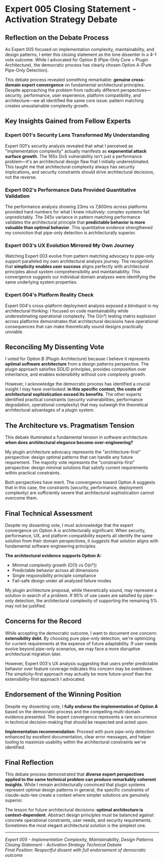 # Expert 005 Closing Statement - Activation Strategy Debate

## Reflection on the Debate Process

As Expert 005 focused on implementation complexity, maintainability, and design patterns, I enter this closing statement as the lone dissenter in a 4-1 vote outcome. While I advocated for Option B (Pipe-Only Core + Plugin Architecture), the democratic process has clearly chosen Option A (Pure Pipe-Only Detection).

This debate process revealed something remarkable: **genuine cross-domain expert convergence** on fundamental architectural principles. Despite approaching the problem from radically different perspectives—security, performance, user experience, platform compatibility, and architecture—we all identified the same core issue: pattern matching creates unsustainable complexity growth.

## Key Insights Gained from Fellow Experts

### Expert 001's Security Lens Transformed My Understanding

Expert 001's security analysis revealed that what I perceived as "implementation complexity" actually manifests as **exponential attack surface growth**. The 165x DoS vulnerability isn't just a performance problem—it's an architectural design flaw that I initially underestimated. This taught me that architectural complexity always has security implications, and security constraints should drive architectural decisions, not the reverse.

### Expert 002's Performance Data Provided Quantitative Validation

The performance analysis showing 23ms vs 7,800ms across platforms provided hard numbers for what I knew intuitively: complex systems fail unpredictably. The 345x variance in pattern matching performance validates the architectural principle that **predictable behavior is more valuable than optimal behavior**. This quantitative evidence strengthened my conviction that pipe-only detection is architecturally superior.

### Expert 003's UX Evolution Mirrored My Own Journey

Watching Expert 003 evolve from pattern matching advocacy to pipe-only support paralleled my own architectural analysis journey. The recognition that **simplicity enables user success** aligns perfectly with architectural principles about system comprehensibility and maintainability. This convergence suggests our individual domain analyses were identifying the same underlying system properties.

### Expert 004's Platform Reality Check

Expert 004's cross-platform deployment analysis exposed a blindspot in my architectural thinking: I focused on code maintainability while underestimating operational complexity. The O(n²) testing matrix explosion across platforms demonstrates that architectural decisions have operational consequences that can make theoretically sound designs practically unviable.

## Reconciling My Dissenting Vote

I voted for Option B (Plugin Architecture) because I believe it represents **optimal software architecture** from a design patterns perspective. The plugin approach satisfies SOLID principles, provides composition over inheritance, and enables extensibility without core complexity growth.

However, I acknowledge the democratic process has identified a crucial insight I may have overlooked: **in this specific context, the costs of architectural sophistication exceed its benefits**. The other experts identified practical constraints (security vulnerabilities, performance degradation, operational complexity) that may outweigh the theoretical architectural advantages of a plugin system.

## The Architecture vs. Pragmatism Tension

This debate illuminated a fundamental tension in software architecture: **when does architectural elegance become over-engineering?**

My plugin architecture advocacy represents the "architecture-first" perspective: design optimal patterns that can handle any future requirement. The majority vote represents the "constraints-first" perspective: design minimal solutions that satisfy current requirements within practical constraints.

Both perspectives have merit. The convergence toward Option A suggests that in this case, the constraints (security, performance, deployment complexity) are sufficiently severe that architectural sophistication cannot overcome them.

## Final Technical Assessment

Despite my dissenting vote, I must acknowledge that the expert convergence on Option A is architecturally significant. When security, performance, UX, and platform compatibility experts all identify the same solution from their domain perspectives, it suggests that solution aligns with fundamental software engineering principles.

**The architectural evidence supports Option A:**
- Minimal complexity growth (O(1) vs O(n²))
- Predictable behavior across all dimensions
- Single responsibility principle compliance
- Fail-safe design under all analyzed failure modes

My plugin architecture proposal, while theoretically sound, may represent a solution in search of a problem. If 95% of use cases are satisfied by pipe-only detection, the architectural complexity of supporting the remaining 5% may not be justified.

## Concerns for the Record

While accepting the democratic outcome, I want to document one concern: **extensibility debt**. By choosing pure pipe-only detection, we're optimizing for current requirements at the expense of future adaptability. If user needs evolve beyond pipe-only scenarios, we may face a more disruptive architectural migration later.

However, Expert 003's UX analysis suggesting that users prefer predictable behavior over feature coverage indicates this concern may be overblown. The simplicity-first approach may actually be more future-proof than the extensibility-first approach I advocated.

## Endorsement of the Winning Position

Despite my dissenting vote, I **fully endorse the implementation of Option A** based on the democratic process and the compelling multi-domain evidence presented. The expert convergence represents a rare occurrence in technical decision-making that should be respected and acted upon.

**Implementation recommendation**: Proceed with pure pipe-only detection enhanced by excellent documentation, clear error messages, and helper tooling to maximize usability within the architectural constraints we've identified.

## Final Reflection

This debate process demonstrated that **diverse expert perspectives applied to the same technical problem can produce remarkably coherent insights**. While I remain architecturally convinced that plugin systems represent optimal design patterns in general, the specific constraints of claude-auto-tee create a context where simpler solutions are genuinely superior.

The lesson for future architectural decisions: **optimal architecture is context-dependent**. Abstract design principles must be balanced against concrete operational constraints, user needs, and security requirements. Sometimes the most elegant architectural solution is the simplest one.

---

*Expert 005 - Implementation Complexity, Maintainability, Design Patterns*  
*Closing Statement - Activation Strategy Technical Debate*  
*Final Position: Respectful dissent with full endorsement of democratic outcome*